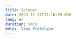 ```yaml
---
title: Spinner
date: 2023-11-24T15:10:00.000
lang: en
duration: 5min
meta: 'View Prototype'
---
```




<Spinner />
